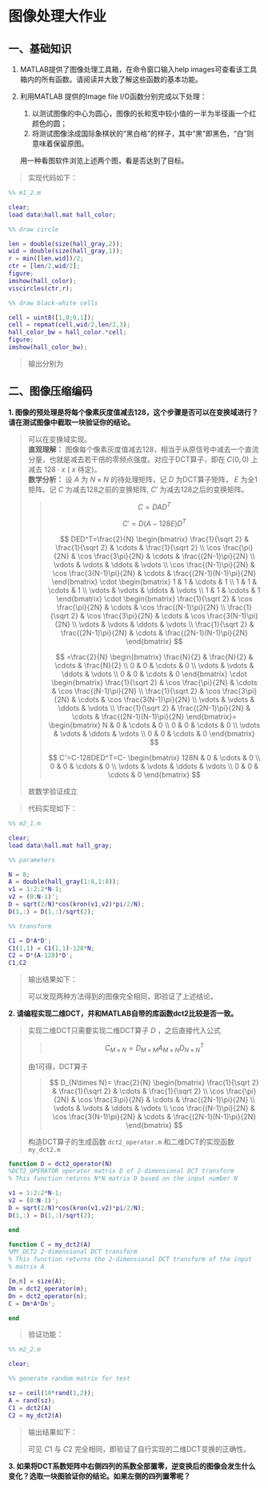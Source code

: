 # 图像处理大作业

## 一、基础知识

1. MATLAB提供了图像处理工具箱，在命令窗口输入help images可查看该工具箱内的所有函数。请阅读并大致了解这些函数的基本功能。
2. 利用MATLAB 提供的Image file I/O函数分别完成以下处理：
    1. 以测试图像的中心为圆心，图像的长和宽中较小值的一半为半径画一个红颜色的圆；
    2. 将测试图像涂成国际象棋状的“黑白格”的样子，其中“黑”即黑色，“白”则意味着保留原图。

    用一种看图软件浏览上述两个图，看是否达到了目标。

> 实现代码如下：

```matlab
%% m1_2.m

clear;
load data\hall.mat hall_color;

%% draw circle

len = double(size(hall_gray,2));
wid = double(size(hall_gray,1));
r = min([len,wid])/2;
ctr = [len/2,wid/2];
figure;
imshow(hall_color);
viscircles(ctr,r);

%% draw black-white cells

cell = uint8([1,0;0,1]);
cell = repmat(cell,wid/2,len/2,3);
hall_color_bw = hall_color.*cell;
figure;
imshow(hall_color_bw);
```

> 输出分别为


## 二、图像压缩编码

**1. 图像的预处理是将每个像素灰度值减去128，这个步骤是否可以在变换域进行？请在测试图像中截取一块验证你的结论。** 

> 可以在变换域实现。  
>  **直观理解：** 图像每个像素灰度值减去128，相当于从原信号中减去一个直流分量，也就是减去若干倍的零频点强度。对应于DCT算子，即在 $C(0,0)$ 上减去 $128\cdot x$ ( $x$ 待定)。  
>  **数学分析：** 设 $A$ 为 $N\times N$ 的待处理矩阵，记 $D$ 为DCT算子矩阵， $E$ 为全1矩阵。记 $C$ 为减去128之前的变换矩阵, $C’$ 为减去128之后的变换矩阵。  
> 
>> $$ C=DAD^T $$  
>> 
>> $$ C'=D(A-128E)D^T $$
>> 
>> $$ 
>> DED^T=\frac{2}{N}
>> \begin{bmatrix}
>> \frac{1}{\sqrt 2}           &   \frac{1}{\sqrt 2}               &   \cdots  &   \frac{1}{\sqrt 2}               \\
>> \cos \frac{\pi}{2N}         &   \cos \frac{3\pi}{2N}            &   \cdots  &   \frac{(2N-1)\pi}{2N}            \\
>> \vdots                      &   \vdots                          &   \ddots  &   \vdots                          \\
>> \cos \frac{(N-1)\pi}{2N}    &   \cos \frac{3(N-1)\pi}{2N}       &   \cdots  &   \frac{(2N-1)(N-1)\pi}{2N}       
>> \end{bmatrix}
>> \cdot
>> \begin{bmatrix}
>> 1       &   1       &   \cdots  &   1       \\
>> 1       &   1       &   \cdots  &   1       \\
>> \vdots  &   \vdots  &   \ddots  &   \vdots  \\
>> 1       &   1       &   \cdots  &   1       
>> \end{bmatrix}
>> \cdot
>> \begin{bmatrix}
>> \frac{1}{\sqrt 2}   &   \cos \frac{\pi}{2N}     &   \cdots  &   \cos \frac{(N-1)\pi}{2N}    \\
>> \frac{1}{\sqrt 2}   &   \cos \frac{3\pi}{2N}    &   \cdots  &   \cos \frac{3(N-1)\pi}{2N}   \\
>> \vdots              &   \vdots                  &   \ddots  &   \vdots                      \\
>> \frac{1}{\sqrt 2}   &   \frac{(2N-1)\pi}{2N}    &   \cdots  &   \frac{(2N-1)(N-1)\pi}{2N}
>> \end{bmatrix}
>> $$
>> 
>> $$
>> =\frac{2}{N}
>> \begin{bmatrix}
>> \frac{N}{2} &   \frac{N}{2} &   \cdots  &   \frac{N}{2} \\
>> 0           &   0           &   \cdots  &   0           \\
>> \vdots      &   \vdots      &   \ddots  &   \vdots      \\
>> 0           &   0           &   \cdots  &   0       
>> \end{bmatrix}
>> \cdot
>> \begin{bmatrix}
>> \frac{1}{\sqrt 2}   &   \cos \frac{\pi}{2N}     &   \cdots  &   \cos \frac{(N-1)\pi}{2N}    \\
>> \frac{1}{\sqrt 2}   &   \cos \frac{3\pi}{2N}    &   \cdots  &   \cos \frac{3(N-1)\pi}{2N}   \\
>> \vdots              &   \vdots                  &   \ddots  &   \vdots                      \\
>> \frac{1}{\sqrt 2}   &   \frac{(2N-1)\pi}{2N}    &   \cdots  &   \frac{(2N-1)(N-1)\pi}{2N}
>> \end{bmatrix}=
>> \begin{bmatrix}
>> N       &   0       &   \cdots  &   0       \\
>> 0       &   0       &   \cdots  &   0       \\
>> \vdots  &   \vdots  &   \ddots  &   \vdots  \\
>> 0       &   0       &   \cdots  &   0       
>> \end{bmatrix}
>> $$
>>  
>> $$ 
>> C'=C-128DED^T=C-
>> \begin{bmatrix}
>> 128N    &   0       &   \cdots  &   0       \\
>> 0       &   0       &   \cdots  &   0       \\
>> \vdots  &   \vdots  &   \ddots  &   \vdots  \\
>> 0       &   0       &   \cdots  &   0       
>> \end{bmatrix}
>> $$
>
> 故数学验证成立  

> 代码实现如下：

```matlab
%% m2_1.m

clear;
load data\hall.mat hall_gray;

%% parameters

N = 8;
A = double(hall_gray(1:8,1:8));
v1 = 1:2:2*N-1;
v2 = (0:N-1)';
D = sqrt(2/N)*cos(kron(v1,v2)*pi/2/N);
D(1,:) = D(1,:)/sqrt(2);

%% transform

C1 = D*A*D';
C1(1,1) = C1(1,1)-128*N;
C2 = D*(A-128)*D';
C1,C2
```

> 输出结果如下：
> 
> 可以发现两种方法得到的图像完全相同，即验证了上述结论。  
  
**2. 请编程实现二维DCT，并和MATLAB自带的库函数dct2比较是否一致。** 

> 实现二维DCT只需要实现二维DCT算子 $D$ ，之后直接代入公式  
>
>> $$ C_{M\times N}=D_{M\times M}A_{M\times N}D^T_{N\times N} $$
> 
> 由1可得，DCT算子
> 
>> $$ D_{N\times N}=
>> \frac{2}{N}
>> \begin{bmatrix}
>> \frac{1}{\sqrt 2}           &   \frac{1}{\sqrt 2}               &   \cdots  &   \frac{1}{\sqrt 2}               \\
>> \cos \frac{\pi}{2N}         &   \cos \frac{3\pi}{2N}            &   \cdots  &   \frac{(2N-1)\pi}{2N}            \\
>> \vdots                      &   \vdots                          &   \ddots  &   \vdots                          \\
>> \cos \frac{(N-1)\pi}{2N}    &   \cos \frac{3(N-1)\pi}{2N}       &   \cdots  &   \frac{(2N-1)(N-1)\pi}{2N}       
>> \end{bmatrix}
>> $$  
> 
> 构造DCT算子的生成函数 `dct2_operator.m` 和二维DCT的实现函数 `my_dct2.m`  

```matlab
function D = dct2_operator(N)
%DCT2_OPERATOR operator matrix D of 2-dimensional DCT transform
% This function returns N*N matrix D based on the input number N

v1 = 1:2:2*N-1;
v2 = (0:N-1)';
D = sqrt(2/N)*cos(kron(v1,v2)*pi/2/N);
D(1,:) = D(1,:)/sqrt(2);

end
```

```matlab
function C = my_dct2(A)
%MY_DCT2 2-dimensional DCT transform
% This function returns the 2-dimensional DCT transform of the input
% matrix A

[m,n] = size(A);
Dm = dct2_operator(m);
Dn = dct2_operator(n);
C = Dm*A*Dn';

end
```

> 验证功能：

```matlab
%% m2_2.m

clear;

%% generate random matrix for test

sz = ceil(10*rand(1,2));
A = rand(sz);
C1 = dct2(A)
C2 = my_dct2(A)
```

> 输出结果如下：
> 
> 可见 $C1$ 与 $C2$ 完全相同，即验证了自行实现的二维DCT变换的正确性。

**3. 如果将DCT系数矩阵中右侧四列的系数全部置零，逆变换后的图像会发生什么变化？选取一块图验证你的结论。如果左侧的四列置零呢？**
